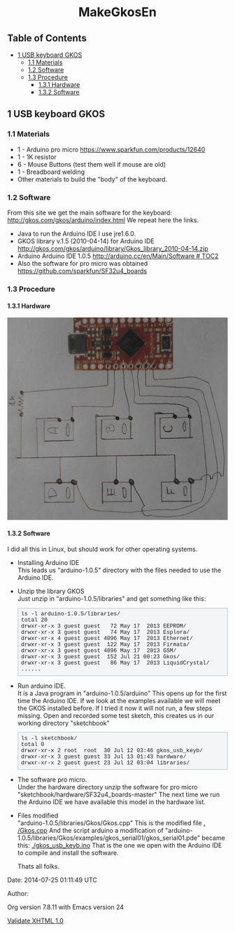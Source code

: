 <?xml version="1.0" encoding="utf-8"?>
<!DOCTYPE html PUBLIC "-//W3C//DTD XHTML 1.0 Strict//EN"
               "http://www.w3.org/TR/xhtml1/DTD/xhtml1-strict.dtd">
<html xmlns="http://www.w3.org/1999/xhtml" lang="en" xml:lang="en">
<head>
<title>MakeGkosEn</title>
<meta http-equiv="Content-Type" content="text/html;charset=utf-8"/>
<meta name="title" content="MakeGkosEn"/>
<meta name="generator" content="Org-mode"/>
<meta name="generated" content="2014-07-25 01:11:49 UTC"/>
<meta name="author" content=""/>
<meta name="description" content=""/>
<meta name="keywords" content=""/>
<style type="text/css">
 <!--/*--><![CDATA[/*><!--*/
  html { font-family: Times, serif; font-size: 12pt; }
  .title  { text-align: center; }
  .todo   { color: red; }
  .done   { color: green; }
  .tag    { background-color: #add8e6; font-weight:normal }
  .target { }
  .timestamp { color: #bebebe; }
  .timestamp-kwd { color: #5f9ea0; }
  .right  {margin-left:auto; margin-right:0px;  text-align:right;}
  .left   {margin-left:0px;  margin-right:auto; text-align:left;}
  .center {margin-left:auto; margin-right:auto; text-align:center;}
  p.verse { margin-left: 3% }
  pre {
	border: 1pt solid #AEBDCC;
	background-color: #F3F5F7;
	padding: 5pt;
	font-family: courier, monospace;
        font-size: 90%;
        overflow:auto;
  }
  table { border-collapse: collapse; }
  td, th { vertical-align: top;  }
  th.right  { text-align:center;  }
  th.left   { text-align:center;   }
  th.center { text-align:center; }
  td.right  { text-align:right;  }
  td.left   { text-align:left;   }
  td.center { text-align:center; }
  dt { font-weight: bold; }
  div.figure { padding: 0.5em; }
  div.figure p { text-align: center; }
  div.inlinetask {
    padding:10px;
    border:2px solid gray;
    margin:10px;
    background: #ffffcc;
  }
  textarea { overflow-x: auto; }
  .linenr { font-size:smaller }
  .code-highlighted {background-color:#ffff00;}
  .org-info-js_info-navigation { border-style:none; }
  #org-info-js_console-label { font-size:10px; font-weight:bold;
                               white-space:nowrap; }
  .org-info-js_search-highlight {background-color:#ffff00; color:#000000;
                                 font-weight:bold; }
  /*]]>*/-->
</style>
<script type="text/javascript">
<!--/*--><![CDATA[/*><!--*/
 function CodeHighlightOn(elem, id)
 {
   var target = document.getElementById(id);
   if(null != target) {
     elem.cacheClassElem = elem.className;
     elem.cacheClassTarget = target.className;
     target.className = "code-highlighted";
     elem.className   = "code-highlighted";
   }
 }
 function CodeHighlightOff(elem, id)
 {
   var target = document.getElementById(id);
   if(elem.cacheClassElem)
     elem.className = elem.cacheClassElem;
   if(elem.cacheClassTarget)
     target.className = elem.cacheClassTarget;
 }
/*]]>*///-->
</script>

</head>
<body>

<div id="preamble">

</div>

<div id="content">
<h1 class="title">MakeGkosEn</h1>


<div id="table-of-contents">
<h2>Table of Contents</h2>
<div id="text-table-of-contents">
<ul>
<li><a href="#sec-1">1 USB keyboard GKOS</a>
<ul>
<li><a href="#sec-1-1">1.1 Materials</a></li>
<li><a href="#sec-1-2">1.2 Software</a></li>
<li><a href="#sec-1-3">1.3 Procedure</a>
<ul>
<li><a href="#sec-1-3-1">1.3.1 Hardware</a></li>
<li><a href="#sec-1-3-2">1.3.2 Software</a></li>
</ul>
</li>
</ul>
</li>
</ul>
</div>
</div>

<div id="outline-container-1" class="outline-2">
<h2 id="sec-1"><span class="section-number-2">1</span> USB keyboard GKOS</h2>
<div class="outline-text-2" id="text-1">


</div>

<div id="outline-container-1-1" class="outline-3">
<h3 id="sec-1-1"><span class="section-number-3">1.1</span> Materials</h3>
<div class="outline-text-3" id="text-1-1">

<ul>
<li>1 - Arduino pro micro <a href="https://www.sparkfun.com/products/12640">https://www.sparkfun.com/products/12640</a>

</li>
<li>1 - 1K resistor 

</li>
<li>6 - Mouse Buttons (test them well if mouse are old) 

</li>
<li>1 - Breadboard welding 

</li>
<li>Other materials to build the "body" of the keyboard. 
</li>
</ul>


</div>

</div>

<div id="outline-container-1-2" class="outline-3">
<h3 id="sec-1-2"><span class="section-number-3">1.2</span> Software</h3>
<div class="outline-text-3" id="text-1-2">

<p>From this site we get the main software for the keyboard: <a href="http://gkos.com/gkos/arduino/index.html">http://gkos.com/gkos/arduino/index.html</a>
We repeat here the links. 
</p><ul>
<li>Java to run the Arduino IDE I use jre1.6.0. 
</li>
<li>GKOS library v.1.5 (2010-04-14) for Arduino IDE <a href="http://gkos.com/gkos/arduino/library/Gkos_library_2010-04-14.zip">http://gkos.com/gkos/arduino/library/Gkos_library_2010-04-14.zip</a> 
</li>
<li>Arduino Arduino IDE 1.0.5 <a href="http://arduino.cc/en/Main/Software # TOC2">http://arduino.cc/en/Main/Software # TOC2</a> 
</li>
<li>Also the software for pro micro  was obtained <a href="https://github.com/sparkfun/SF32u4_boards">https://github.com/sparkfun/SF32u4_boards</a>
</li>
</ul>


</div>

</div>

<div id="outline-container-1-3" class="outline-3">
<h3 id="sec-1-3"><span class="section-number-3">1.3</span> Procedure</h3>
<div class="outline-text-3" id="text-1-3">


</div>

<div id="outline-container-1-3-1" class="outline-4">
<h4 id="sec-1-3-1"><span class="section-number-4">1.3.1</span> Hardware</h4>
<div class="outline-text-4" id="text-1-3-1">

<p><img src="./IMG_20140724_104625_02.png"  alt="./IMG_20140724_104625_0.jpg" /> 
</p></div>

</div>

<div id="outline-container-1-3-2" class="outline-4">
<h4 id="sec-1-3-2"><span class="section-number-4">1.3.2</span> Software</h4>
<div class="outline-text-4" id="text-1-3-2">

<p>I did all this in Linux, but should work for other operating systems. 
</p><ul>
<li id="sec-1-3-2-1">Installing Arduino IDE<br/>
This leads us "arduino-1.0.5" directory with the files needed to use the Arduino IDE. 
</li>
</ul>
<ul>
<li id="sec-1-3-2-2">Unzip the library GKOS<br/>
Just unzip in "arduino-1.0.5/libraries" and get something like this: 



<pre class="example">ls -l arduino-1.0.5/libraries/
total 20
drwxr-xr-x 3 guest guest   72 May 17  2013 EEPROM/
drwxr-xr-x 3 guest guest   74 May 17  2013 Esplora/
drwxr-xr-x 4 guest guest 4096 May 17  2013 Ethernet/
drwxr-xr-x 3 guest guest  122 May 17  2013 Firmata/
drwxr-xr-x 3 guest guest 4096 May 17  2013 GSM/
drwxr-xr-x 3 guest guest  152 Jul 21 00:23 Gkos/
drwxr-xr-x 3 guest guest   86 May 17  2013 LiquidCrystal/
......
</pre>

</li>
</ul>
<ul>
<li id="sec-1-3-2-3">Run arduino IDE.<br/>
It is a Java program in "arduino-1.0.5/arduino" 
This opens up for the first time the Arduino IDE. 
If we look at the examples available we will meet the GKOS installed before. 
If I tried it now it will not run, a few steps missing. 
Open and recorded some test sketch, this creates us in our working directory "sketchbook" 



<pre class="example">ls -l sketchbook/
total 0
drwxr-xr-x 2 root  root  30 Jul 12 03:46 gkos_usb_keyb/
drwxr-xr-x 3 guest guest 33 Jul 13 01:43 hardware/
drwxr-xr-x 2 guest guest 23 Jul 12 03:04 libraries/
</pre>

</li>
</ul>
<ul>
<li id="sec-1-3-2-4">The software pro micro.<br/>
Under the hardware directory unzip the software for pro micro "sketchbook/hardware/SF32u4_boards-master" 
The next time we run the Arduino IDE we have available this model in the hardware list. 



</li>
</ul>
<ul>
<li id="sec-1-3-2-5">Files modified<br/>
"arduino-1.0.5/libraries/Gkos/Gkos.cpp" This is the modified file <a href="#.-Gkos.cpp">.​/Gkos.cpp</a> 
And the script arduino a modification of "arduino-1.0.5/libraries/Gkos/examples/gkos_serial01/gkos_serial01.pde"
became this: <a href="./gkos_usb_keyb.ino">./gkos_usb_keyb.ino</a> 
That is the one we open with the Arduino IDE to compile and install the software.

<p>
Thats all folks.
</p>
</li>
</ul>
</div>
</div>
</div>
</div>
</div>

<div id="postamble">
<p class="date">Date: 2014-07-25 01:11:49 UTC</p>
<p class="author">Author: </p>
<p class="creator">Org version 7.8.11 with Emacs version 24</p>
<a href="http://validator.w3.org/check?uri=referer">Validate XHTML 1.0</a>

</div>
</body>
</html>
